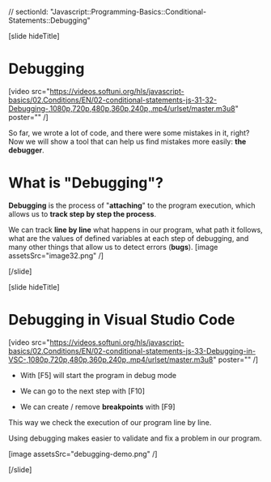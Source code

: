 // sectionId: "Javascript::Programming-Basics::Conditional-Statements::Debugging"

[slide hideTitle]
# Debugging

[video src="https://videos.softuni.org/hls/javascript-basics/02.Conditions/EN/02-conditional-statements-js-31-32-Debugging-,1080p,720p,480p,360p,240p,.mp4/urlset/master.m3u8" poster="" /]

So far, we wrote a lot of code, and there were some mistakes in it, right? Now we will show a tool that can help us find mistakes more easily: **the debugger**.

# What is "Debugging"?

**Debugging** is the process of "**attaching**" to the program execution, which allows us to **track step by step the process**. 

We can track **line by line** what happens in our program, what path it follows, what are the values of defined variables at each step of debugging, and many other things that allow us to detect errors (**bugs**).
[image assetsSrc="image32.png" /]

[/slide]

[slide hideTitle]

# Debugging in Visual Studio Code

[video src="https://videos.softuni.org/hls/javascript-basics/02.Conditions/EN/02-conditional-statements-js-33-Debugging-in-VSC-,1080p,720p,480p,360p,240p,.mp4/urlset/master.m3u8" poster="" /]


* With \[F5\] will start the program in debug mode

* We can go to the next step with \[F10\]

* We can create / remove **breakpoints** with \[F9\]


This way we check the execution of our program line by line.

Using debugging makes easier to validate and fix a problem in our program.


[image assetsSrc="debugging-demo.png" /]

[/slide]

